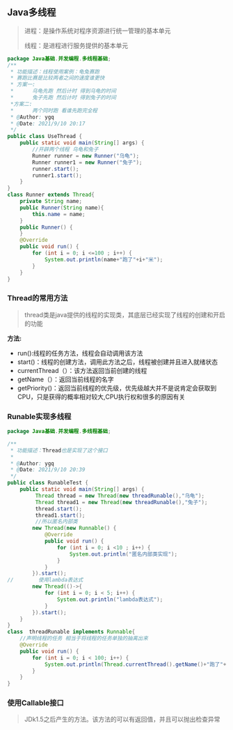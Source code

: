 ## Java多线程

> 进程：是操作系统对程序资源进行统一管理的基本单元
>
> 线程：是进程进行服务提供的基本单元

```Java
package Java基础.并发编程.多线程基础;
/**
 * 功能描述：线程使用案例：龟兔赛跑
 * 赛跑比赛是比较两者之间的速度谁更快
 * 方案一:
 *      乌龟先跑 然后计时 得到乌龟的时间
 *      兔子先跑 然后计时 得到兔子的时间
 *方案二:
 *      两个同时跑 看谁先跑完全程
 * @Author: ygq
 * @Date: 2021/9/10 20:17
 */
public class UseThread {
    public static void main(String[] args) {
        //开辟两个线程 乌龟和兔子
        Runner runner = new Runner("乌龟");
        Runner runner1 = new Runner("兔子");
        runner.start();
        runner1.start();
    }
}
class Runner extends Thread{
    private String name;
    public Runner(String name){
        this.name = name;
    }
    public Runner() {
    }
    @Override
    public void run() {
        for (int i = 0; i <=100 ; i++) {
            System.out.println(name+"跑了"+i+"米");
        }
    }
}
```

### Thread的常用方法

> thread类是java提供的线程的实现类，其底层已经实现了线程的创建和开启的功能

**方法:**

- run():线程的任务方法，线程会自动调用该方法
- start()：线程的创建方法，调用此方法之后，线程被创建并且进入就绪状态
- currentThread（）：该方法返回当前创建的线程
- getName（）：返回当前线程的名字
- getPriority()：返回当前线程的优先级，优先级越大并不是说肯定会获取到CPU，只是获得的概率相对较大,CPU执行权和很多的原因有关

### Runable实现多线程

```java
package Java基础.并发编程.多线程基础;

/**
 * 功能描述：Thread也是实现了这个接口
 *
 * @Author: ygq
 * @Date: 2021/9/10 20:39
 */
public class RunableTest {
    public static void main(String[] args) {
         Thread thread = new Thread(new threadRunable(),"乌龟");
         Thread thread1 = new Thread(new threadRunable(),"兔子");
         thread.start();
         thread1.start();
         //所以匿名内部类
        new Thread(new Runnable() {
            @Override
            public void run() {
                for (int i = 0; i <10 ; i++) {
                    System.out.println("匿名内部类实现");
                }
            }
        }).start();
//        使用lambda表达式
        new Thread(()->{
            for (int i = 0; i < 5; i++) {
                System.out.println("lambda表达式");
            }
        }).start();
    }
}
class  threadRunable implements Runnable{
    //声明线程的任务 相当于将线程的任务单独的抽离出来
    @Override
    public void run() {
        for (int i = 0; i < 100; i++) {
            System.out.println(Thread.currentThread().getName()+"跑了"+i+"米");
        }
    }
}
```

### 使用Callable接口

> JDk1.5之后产生的方法。该方法的可以有返回值，并且可以抛出检查异常